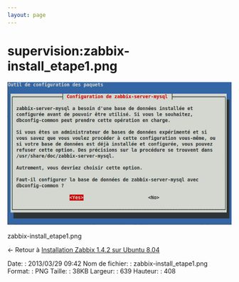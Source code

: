 ```yaml
---
layout: page
---
```


supervision:zabbix-install\_etape1.png
======================================

[![zabbix-install\_etape1.png](../../assets/media/supervision/zabbix-install_etape1.png@cache=&w=639&h=408 "zabbix-install_etape1.png")](../../assets/media/supervision/zabbix-install_etape1.png@cache= "Afficher le fichier original")

zabbix-install\_etape1.png

← Retour à [Installation Zabbix 1.4.2 sur Ubuntu
8.04](../../zabbix/zabbix-ubuntu-install-old.html "zabbix:zabbix-ubuntu-install-old")

Date:
:   2013/03/29 09:42
Nom de fichier:
:   zabbix-install\_etape1.png
Format:
:   PNG
Taille:
:   38KB
Largeur:
:   639
Hauteur:
:   408

